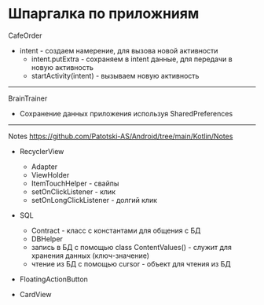 Шпаргалка по приложниям
===============================


CafeOrder
* intent - создаем намерение, для вызова новой активности
	* intent.putExtra - сохраняем в intent данные, для передачи в новую активность
	* startActivity(intent) - вызываем новую активность

******************************************************

BrainTrainer
* Сохранение данных приложения используя SharedPreferences

******************************************************

 Notes https://github.com/Patotski-AS/Android/tree/main/Kotlin/Notes
* RecyclerView 
	* Adapter
	* ViewHolder
	* ItemTouchHelper - свайпы
	* setOnClickListener - клик
	* setOnLongClickListener - долгий клик 

* SQL
	* Contract - класс с константами для общения с БД
	* DBHelper
	* запись в БД с помощью class ContentValues() - служит для хранения данных (ключ-значение)
	* чтение из БД с помощью cursor - объект для чтения из БД

* FloatingActionButton
* CardView 
